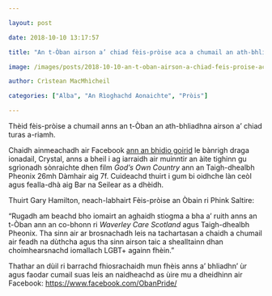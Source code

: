 ```yaml
---

layout: post

date: 2018-10-10 13:17:57

title: "An t-Òban airson a’ chiad fèis-pròise aca a chumail an ath-bhliadhna"

image: /images/posts/2018-10-10-an-t-oban-airson-a-chiad-feis-proise-aca-a-chumail-an-ath-bhliadhna.webp

author: Crìstean MacMhìcheil

categories: ["Alba", "An Rìoghachd Aonaichte", "Pròis"]

---
```


Thèid fèis-pròise a chumail anns an t-Òban an ath-bhliadhna airson a’ chiad turas a-riamh.

Chaidh ainmeachadh air Facebook [ann an bhidio goirid](https://www.facebook.com/ObanPride/videos/309848773165788/) le bànrigh draga ionadail, Crystal, anns a bheil i ag iarraidh air muinntir an àite tighinn gu sgrìonadh sònraichte dhen film *God’s Own Country* ann an Taigh-dhealbh Pheonix 26mh Dàmhair aig 7f. Cuideachd thuirt i gum bi oidhche làn ceòl agus fealla-dhà aig Bar na Seilear as a dhèidh.

Thuirt Gary Hamilton, neach-labhairt Fèis-pròise an Òbain ri Phink Saltire:

“Rugadh am beachd bho iomairt an aghaidh stiogma a bha a’ ruith anns an t-Òban ann an co-bhonn ri *Waverley Care Scotland* agus Taigh-dhealbh Pheonix. Tha sinn air ar brosnachadh leis na tachartasan a chaidh a chumail air feadh na dùthcha agus tha sinn airson taic a shealltainn dhan choimhearsnachd iomallach LGBT+ againn fhèin.”

Thathar an dùil ri barrachd fhiosrachaidh mun fhèis anns a’ bhliadhn’ ùr agus faodar cumail suas leis an naidheachd as ùire mu a dheidhinn air Facebook: <https://www.facebook.com/ObanPride/>
